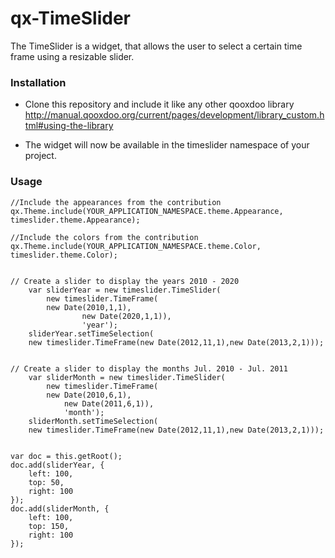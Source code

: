 qx-TimeSlider
============

The TimeSlider is a widget, that allows the user to select a certain time frame
using a resizable slider.


### Installation ###

- Clone this repository and include it like any other qooxdoo library 
     http://manual.qooxdoo.org/current/pages/development/library_custom.html#using-the-library

- The widget will now be available in the timeslider namespace of your project.


### Usage ###


	//Include the appearances from the contribution
	qx.Theme.include(YOUR_APPLICATION_NAMESPACE.theme.Appearance, timeslider.theme.Appearance);

	//Include the colors from the contribution
	qx.Theme.include(YOUR_APPLICATION_NAMESPACE.theme.Color, timeslider.theme.Color);


	// Create a slider to display the years 2010 - 2020
        var sliderYear = new timeslider.TimeSlider( 
        	new timeslider.TimeFrame(
			new Date(2010,1,1),
                	new Date(2020,1,1)),
                	'year');
        sliderYear.setTimeSelection( 
		new timeslider.TimeFrame(new Date(2012,11,1),new Date(2013,2,1)));


	// Create a slider to display the months Jul. 2010 - Jul. 2011 
        var sliderMonth = new timeslider.TimeSlider( 
        	new timeslider.TimeFrame(
			new Date(2010,6,1),
		        new Date(2011,6,1)),
		        'month');
        sliderMonth.setTimeSelection(
		new timeslider.TimeFrame(new Date(2012,11,1),new Date(2013,2,1)));


	var doc = this.getRoot();
	doc.add(sliderYear, {
		left: 100,
		top: 50,
		right: 100
	});
	doc.add(sliderMonth, {
		left: 100,
		top: 150,
		right: 100
	});

